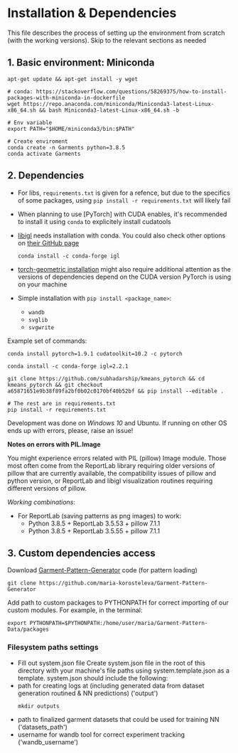 # Installation & Dependencies

This file describes the process of setting up the environment from scratch (with the working versions). Skip to the relevant sections as needed

## 1. Basic environment: Miniconda
```
apt-get update && apt-get install -y wget

# conda: https://stackoverflow.com/questions/58269375/how-to-install-packages-with-miniconda-in-dockerfile
wget https://repo.anaconda.com/miniconda/Miniconda3-latest-Linux-x86_64.sh && bash Miniconda3-latest-Linux-x86_64.sh -b

# Env variable 
export PATH="$HOME/miniconda3/bin:$PATH"

# Create enviroment
conda create -n Garments python=3.8.5
conda activate Garments
```

## 2. Dependencies

* For libs, `requirements.txt` is given for a refence, but due to the specifics of some packages, using `pip install -r requirements.txt` will likely fail

* When planning to use [PyTorch] with CUDA enables, it's recommended to install it using `conda` to explicitely install cudatools

* [libigl](https://github.com/libigl/libigl-python-bindings) needs installation with conda. You could also check other options on [their GitHub page](https://github.com/libigl/libigl-python-bindings)
    ```
    conda install -c conda-forge igl
    ```
* [torch-geometric installation](https://pytorch-geometric.readthedocs.io/en/latest/notes/installation.html) might also require additional attention as the versions of dependencies depend on the CUDA version PyTorch is using on your machine
* Simple installation with `pip install <package_name>`: 
    * `wandb` 
    * `svglib` 
    * `svgwrite`

Example set of commands:

```
conda install pytorch=1.9.1 cudatoolkit=10.2 -c pytorch

conda install -c conda-forge igl=2.2.1

git clone https://github.com/subhadarship/kmeans_pytorch && cd kmeans_pytorch && git checkout a65871651e9b38f89fa2bf0b02c0170bf40b52bf && pip install --editable .

# The rest are in requirements.txt
pip install -r requirements.txt

```

Development was done on _Windows 10_ and Ubuntu. If running on other OS ends up with errors, please, raise an issue!

**Notes on errors with PIL.Image**

You might experience errors related with PIL (pillow) Image module. Those most often come from the ReportLab library requiring older versions of pillow that are currently available, the compatibility issues of pillow and python version, or ReportLab and libigl visualization routines requiring different versions of pillow. 

*Working combinations*:
* For ReportLab (saving patterns as png images) to work: 
    * Python 3.8.5 + ReportLab 3.5.53 + pillow 7.1.1
    * Python 3.8.5 + ReportLab 3.5.55 + pillow 7.1.1

## 3. Custom dependencies access

Download [Garment-Pattern-Generator](https://github.com/maria-korosteleva/Garment-Pattern-Generator) code (for pattern loading)

```
git clone https://github.com/maria-korosteleva/Garment-Pattern-Generator
```

Add path to custom packages to PYTHONPATH for correct importing of our custom modules. For example, in the terminal:
```
export PYTHONPATH=$PYTHONPATH:/home/user/maria/Garment-Pattern-Data/packages
```


### Filesystem paths settings
* Fill out system.json file
Create system.json file in the root of this directory with your machine's file paths using system.template.json as a template. 
system.json should include the following: 
* path for creating logs at (including generated data from dataset generation routined & NN predictions) ('output')
    ```
    mkdir outputs
    ```
* path to finalized garment datasets that could be used for training NN ('datasets_path')
* username for wandb tool for correct experiment tracking ('wandb_username')
